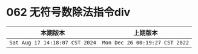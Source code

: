 # 062 无符号数除法指令div

|本期版本| 上期版本|
|:---:|:---:|
`Sat Aug 17 14:18:07 CST 2024` | `Mon Dec 26 00:19:27 CST 2022`